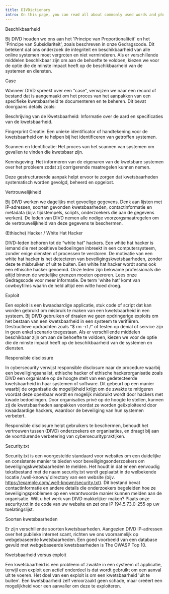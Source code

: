 ```yaml
---
title: DIVDictionary
intro: On this page, you can read all about commonly used words and phrases that DIVD uses all over the website. The DIVDictionary contains words
---
```

Beschikbaarheid

Bij DIVD houden we ons aan het 'Principe van Proportionaliteit' en het 'Principe van Subsidiariteit', zoals beschreven in onze Gedragscode. Dit betekent dat ons onderzoek de integriteit en beschikbaarheid van alle online systemen moet vergroten en niet verminderen. Als er verschillende middelen beschikbaar zijn om aan de behoefte te voldoen, kiezen we voor de optie die de minste impact heeft op de beschikbaarheid van de systemen en diensten.

Case

Wanneer DIVD spreekt over een "case", verwijzen we naar een record of bestand dat is aangemaakt om het proces van het aanpakken van een specifieke kwetsbaarheid te documenteren en te beheren. Dit bevat doorgaans details zoals:

Beschrijving van de Kwetsbaarheid: Informatie over de aard en specificaties van de kwetsbaarheid.

Fingerprint Creatie: Een unieke identificator of handtekening voor de kwetsbaarheid om te helpen bij het identificeren van getroffen systemen.

Scannen en Identificatie: Het proces van het scannen van systemen om gevallen te vinden die kwetsbaar zijn.

Kennisgeving: Het informeren van de eigenaren van de kwetsbare systemen over het probleem zodat zij corrigerende maatregelen kunnen nemen.

Deze gestructureerde aanpak helpt ervoor te zorgen dat kwetsbaarheden systematisch worden gevolgd, beheerd en opgelost.

Vertrouwelijkheid

Bij DIVD werken we dagelijks met gevoelige gegevens. Denk aan lijsten met IP-adressen, soorten gevonden kwetsbaarheden, contactinformatie en metadata (bijv. tijdstempels, scripts, onderzoekers die aan de gegevens werken). De leden van DIVD nemen alle nodige voorzorgsmaatregelen om de vertrouwelijkheid van deze gegevens te beschermen.

(Ethische) Hacker / White Hat Hacker

DIVD-leden behoren tot de “white hat” hackers. Een white hat hacker is iemand die met positieve bedoelingen inbreekt in een computersysteem, zonder enige diensten of processen te verstoren. De motivatie van een white hat hacker is het detecteren van beveiligingskwetsbaarheden, zonder deze te misbruiken of uit te buiten. Een white hat hacker wordt soms ook een ethische hacker genoemd. Onze leden zijn bekwame professionals die altijd binnen de wettelijke grenzen moeten opereren. Lees onze Gedragscode voor meer informatie. De term 'white hat' komt van cowboyfilms waarin de held altijd een witte hoed droeg.

Exploit

Een exploit is een kwaadaardige applicatie, stuk code of script dat kan worden gebruikt om misbruik te maken van een kwetsbaarheid in een systeem. Bij DIVD gebruiken of draaien we geen opdringerige exploits om het bestaan van een kwetsbaarheid in een systeem te verifiëren. Destructieve opdrachten zoals “$ rm -rf /” of testen op denial of service zijn in geen enkel scenario toegestaan. Als er verschillende middelen beschikbaar zijn om aan de behoefte te voldoen, kiezen we voor de optie die de minste impact heeft op de beschikbaarheid van de systemen en diensten.

Responsible disclosure

In cybersecurity verwijst responsible disclosure naar de procedure waarbij een beveiligingsanalist, ethische hacker of ethische hackerorganisatie zoals DIVD een organisatie op de hoogte stelt van een gedetecteerde kwetsbaarheid in haar systemen of software. Dit gebeurt op een manier waarbij de organisatie de mogelijkheid krijgt om de zwakte te mitigeren voordat deze openbaar wordt en mogelijk misbruikt wordt door hackers met kwade bedoelingen. Door organisaties privé op de hoogte te stellen, kunnen zij de kwetsbaarheden aanpakken voordat ze worden geëxploiteerd door kwaadaardige hackers, waardoor de beveiliging van hun systemen verbetert.

Responsible disclosure helpt gebruikers te beschermen, behoudt het vertrouwen tussen (DIVD) onderzoekers en organisaties, en draagt bij aan de voortdurende verbetering van cybersecuritypraktijken.

Security.txt

Security.txt is een voorgestelde standaard voor websites om een duidelijke en consistente manier te bieden voor beveiligingsonderzoekers om beveiligingskwetsbaarheden te melden. Het houdt in dat er een eenvoudig tekstbestand met de naam security.txt wordt geplaatst in de welbekende locatie /.well-known/ directory van een website (bijv. https://example.com/.well-known/security.txt). Dit bestand bevat contactinformatie en andere details die onderzoekers begeleiden hoe ze beveiligingsproblemen op een verantwoorde manier kunnen melden aan de organisatie. Wilt u het werk van DIVD makkelijker maken? Plaats onze security.txt in de code van uw website en zet ons IP 194.5.73.0-255 op uw toelatingslijst.

Soorten kwetsbaarheden

Er zijn verschillende soorten kwetsbaarheden. Aangezien DIVD IP-adressen over het publieke internet scant, richten we ons voornamelijk op webgebaseerde kwetsbaarheden. Een goed voorbeeld van een database gevuld met webgebaseerde kwetsbaarheden is The OWASP Top 10.

Kwetsbaarheid versus exploit

Een kwetsbaarheid is een probleem of zwakte in een systeem of applicatie, terwijl een exploit een actief onderdeel is dat wordt gebruikt om een aanval uit te voeren. Het doel van een exploit is om een kwetsbaarheid 'uit te buiten'. Een kwetsbaarheid zelf veroorzaakt geen schade, maar creëert een mogelijkheid voor een aanvaller om deze te exploiteren.
